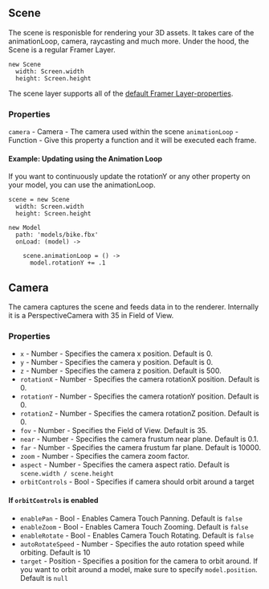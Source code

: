 ## Scene
The scene is responisble for rendering your 3D assets. It takes care of the animationLoop, camera, raycasting and much more.
Under the hood, the Scene is a regular Framer Layer.

```
new Scene
  width: Screen.width
  height: Screen.height
```

The scene layer supports all of the <a href="https://framer.com/docs/#layer.layer">default Framer Layer-properties</a>.

### Properties
`camera` - Camera - The camera used within the scene
`animationLoop` - Function - Give this property a function and it will be executed each frame.

#### Example: Updating using the Animation Loop
If you want to continuously update the rotationY or any other property on your model, you can use the animationLoop.

```
scene = new Scene
  width: Screen.width
  height: Screen.height

new Model
  path: 'models/bike.fbx'
  onLoad: (model) ->
    
    scene.animationLoop = () ->
      model.rotationY += .1
```

## Camera
The camera captures the scene and feeds data in to the renderer.
Internally it is a PerspectiveCamera with 35 in Field of View.

### Properties
- `x` - Number - Specifies the camera x position. Default is 0.
- `y` - Number - Specifies the camera y position. Default is 0.
- `z` - Number - Specifies the camera z position. Default is 500.
- `rotationX` - Number - Specifies the camera rotationX position. Default is 0.
- `rotationY` - Number - Specifies the camera rotationY position. Default is 0.
- `rotationZ` - Number - Specifies the camera rotationZ position. Default is 0.
- `fov` - Number - Specifies the Field of View. Default is 35.
- `near` - Number - Specifies the camera frustum near plane. Default is 0.1.
- `far` - Number - Specifies the camera frustum far plane. Default is 10000.
- `zoom` - Number - Specifies the camera zoom factor.
- `aspect` - Number - Specifies the camera aspect ratio. Default is `scene.width / scene.height`
- `orbitControls` - Bool - Specifies if camera should orbit around a target
#### If `orbitControls` is enabled
- `enablePan` - Bool - Enables Camera Touch Panning. Default is `false`
- `enableZoom` - Bool - Enables Camera Touch Zooming. Default is `false`
- `enableRotate` - Bool - Enables Camera Touch Rotating. Default is `false`
- `autoRotateSpeed` - Number - Specifies the auto rotation speed while orbiting. Default is 10
- `target` - Position - Specifies a position for the camera to orbit around. If you want to orbit around a model, make sure to specify `model.position`. Default is `null`
